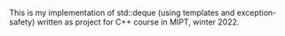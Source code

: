 This is my implementation of std::deque (using templates and exception-safety) written as project for C++ course in MIPT, winter 2022.

